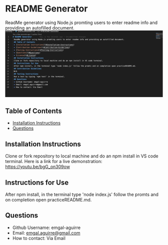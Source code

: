 # README Generator 
 ReadMe generator using Node.js promting users to enter readme info and providing an autofilled document. 
 ![ ](photo1.png)
 
 ## Table of Contents 
 * [Installation Instructions](#Installation-Instructions)  
 * [Questions](#Questions) 
 
 
 
 ## Installation Instructions 
 Clone or fork repository to local machine and do an npm install in VS code terminal. 
 Here is a link for a live demonstration: https://youtu.be/bgG_on309ow
 ## Instructions for Use 
 After npm install, in the terminal type 'node index.js' follow the promts and on completion open practiceREADME.md. 

 ## Questions  
 * Github Username: emgal-aguirre 
 * Email: emgal.aguirre@gmail.com 
 * How to contact: Via Email 

